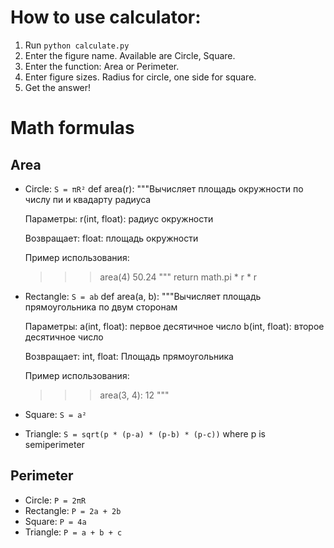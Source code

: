 
# How to use calculator:
1. Run `python calculate.py`
2. Enter the figure name. Available are Circle, Square.
3. Enter the function: Area or Perimeter.
4. Enter figure sizes. Radius for circle, one side for square.
5. Get the answer!

# Math formulas
## Area
- Circle: `S = πR²`
	def area(r):
	"""Вычисляет площадь окружности по числу пи и квадарту радиуса
	
	Параметры:
	r(int, float): радиус окружности

	Возвращает: 
	float: площадь окружности
	
	Пример использования:
	>>> area(4)
	50.24
	"""
	return math.pi * r * r
- Rectangle: `S = ab`
	def area(a, b):
	"""Вычисляет площадь прямоугольника по двум сторонам

	Параметры:
	a(int, float): первое десятичное число
	b(int, float): второе десятичное число

	Возвращает:
	int, float: Площадь прямоугольника

	Пример использования:
	>>> area(3, 4):
	12
	"""
- Square: `S = a²`
- Triangle: `S = sqrt(p * (p-a) * (p-b) * (p-c))` where p is semiperimeter

## Perimeter
- Circle: `P = 2πR`
- Rectangle: `P = 2a + 2b`
- Square: `P = 4a`
- Triangle: `P = a + b + c`

